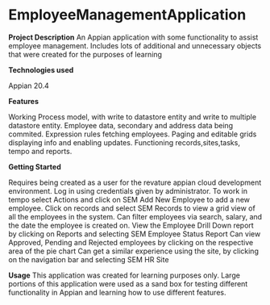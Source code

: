 # EmployeeManagementApplication

**Project Description**
An Appian application with some functionality to assist employee management. Includes lots of additional and unnecessary objects that were created for the purposes of learning

**Technologies used**

Appian 20.4


**Features**


Working Process model, with write to datastore entity and write to multiple datastore entity.
Employee data, secondary and address data being commited.
Expression rules fetching employees.
Paging and editable grids displaying info and enabling updates.
Functioning records,sites,tasks, tempo and reports.


**Getting Started**

Requires being created as a user for the revature appian cloud development environment.
Log in using credentials given by administrator.
To work in tempo select Actions and click on SEM Add New Employee to add a new employee.
Click on records and select SEM Records to view a grid view of all the employees in the system.
Can filter employees via search, salary, and the date the employee is created on.
View the Employee Drill Down report by clicking on Reports and selecting SEM Employee Status Report
Can view Approved, Pending and Rejected employees by clicking on the respective area of the pie chart
Can get a similar experience using the site, by clicking on the navigation bar and selecting SEM HR Site


**Usage**
This application was created for learning purposes only.
Large portions of this application were used as a sand box for testing different functionality
in Appian and learning how to use different features.
